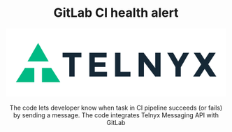 <div align="center">

# GitLab CI health alert

![Telnyx](https://github.com/team-telnyx/devrel/blob/number_lookup/assets/img/logo-dark.png)

The code lets developer know when task in CI pipeline succeeds (or fails) by sending a message. The code integrates Telnyx Messaging API with GitLab 

</div>